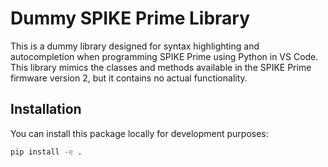 # Dummy SPIKE Prime Library

This is a dummy library designed for syntax highlighting and autocompletion when programming SPIKE Prime using Python in VS Code. This library mimics the classes and methods available in the SPIKE Prime firmware version 2, but it contains no actual functionality.

## Installation

You can install this package locally for development purposes:

```bash
pip install -e .
